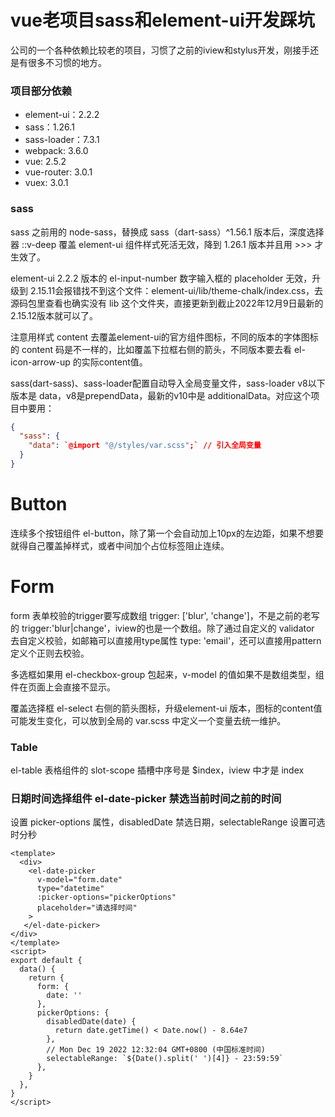 # vue老项目sass和element-ui开发踩坑

公司的一个各种依赖比较老的项目，习惯了之前的iview和stylus开发，刚接手还是有很多不习惯的地方。

### 项目部分依赖
* element-ui：2.2.2
* sass：1.26.1
* sass-loader：7.3.1
* webpack: 3.6.0
* vue: 2.5.2
* vue-router: 3.0.1
* vuex: 3.0.1

### sass
sass 之前用的 node-sass，替换成 sass（dart-sass）^1.56.1 版本后，深度选择器 ::v-deep 覆盖 element-ui 组件样式死活无效，降到 1.26.1 版本并且用 >>> 才生效了。

element-ui 2.2.2 版本的 el-input-number 数字输入框的 placeholder 无效，升级到 2.15.11会报错找不到这个文件：element-ui/lib/theme-chalk/index.css，去源码包里查看也确实没有 lib 这个文件夹，直接更新到截止2022年12月9日最新的 2.15.12版本就可以了。

注意用样式 content 去覆盖element-ui的官方组件图标，不同的版本的字体图标的 content 码是不一样的，比如覆盖下拉框右侧的箭头，不同版本要去看 el-icon-arrow-up 的实际content值。

sass(dart-sass)、sass-loader配置自动导入全局变量文件，sass-loader v8以下版本是 data，v8是prependData，最新的v10中是 additionalData。对应这个项目中要用：

```json
{
  "sass": {
    "data": `@import "@/styles/var.scss";` // 引入全局变量
  }
}
```

# Button
连续多个按钮组件 el-button，除了第一个会自动加上10px的左边距，如果不想要就得自己覆盖掉样式，或者中间加个占位标签阻止连续。

# Form
form 表单校验的trigger要写成数组 trigger: ['blur', 'change']，不是之前的老写的 trigger:'blur|change'，iview的也是一个数组。除了通过自定义的 validator 去自定义校验，如邮箱可以直接用type属性 type: 'email'，还可以直接用pattern定义个正则去校验。

多选框如果用 el-checkbox-group 包起来，v-model 的值如果不是数组类型，组件在页面上会直接不显示。

覆盖选择框 el-select 右侧的箭头图标，升级element-ui 版本，图标的content值可能发生变化，可以放到全局的 var.scss 中定义一个变量去统一维护。

### Table
el-table 表格组件的 slot-scope 插槽中序号是 $index，iview 中才是 index

### 日期时间选择组件 el-date-picker 禁选当前时间之前的时间
设置 picker-options 属性，disabledDate 禁选日期，selectableRange 设置可选时分秒
```vue
<template>
  <div>
    <el-date-picker
      v-model="form.date"
      type="datetime"
      :picker-options="pickerOptions"
      placeholder="请选择时间"
    >
   </el-date-picker>
</div>
</template>
<script>
export default {
  data() {
    return {
      form: {
        date: ''
      },
      pickerOptions: {
        disabledDate(date) {
          return date.getTime() < Date.now() - 8.64e7
        },
        // Mon Dec 19 2022 12:32:04 GMT+0800 (中国标准时间)
        selectableRange: `${Date().split(' ')[4]} - 23:59:59`
      },
    }
  },
}
</script>
```
